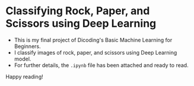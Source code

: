 # Classifying Rock, Paper, and Scissors using Deep Learning
* This is my final project of Dicoding's Basic Machine Learning for Beginners. </br>
* I classify images of rock, paper, and scissors using Deep Learning model. </br>
* For further details, the `.ipynb` file has been attached and ready to read. </br>

Happy reading!
